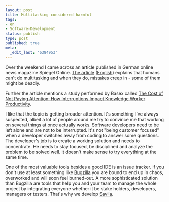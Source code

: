 ```yaml
---
layout: post
title: Multitasking considered harmful
tags:
- en
- Software-Development
status: publish
type: post
published: true
meta:
  _edit_last: '6384953'
---
```

<p>Over the weekend I came across an article published in German online news magazine Spiegel Online. <a href="http://www.spiegel.de/wissenschaft/mensch/0,1518,491334,00.html">The article</a> (<a href="http://translate.google.com/translate?u=http%3A%2F%2Fwww.spiegel.de%2Fwissenschaft%2Fmensch%2F0%2C1518%2C491334%2C00.html&amp;langpair=de%7Cen&amp;hl=en&amp;safe=off&amp;ie=UTF-8&amp;oe=UTF-8&amp;prev=%2Flanguage_tools">English</a>) explains that humans can't do multitasking and when they do, mistakes creep in - some of them might be deadly.</p>

<p>Further the article mentions a study performed by Basex called <a href="http://bsx.stores.yahoo.net/coofnotpaat.html">The Cost of Not Paying Attention: How Interruptions Impact Knowledge Worker Productivity</a>.</p>

<p>I like that the topic is getting broader attention. It's something I've always suspected, albeit a lot of people around me try to convince me that working on several things at once actually works. Software developers need to be left alone and are not to be interrupted. It's not "being customer focused" when a developer switches away from coding to answer some questions. The developer's job is to create a working solution and needs to concentrate. He needs to stay focused, be disciplined and analyze the problem to be solved well. It doesn't make sense to try everything at the same time.</p>

<p>One of the most valuable tools besides a good IDE is an issue tracker. If you don't use at least something like <a href="http://www.bugzilla.org/">Bugzilla</a> you are bound to end up in chaos, overworked and will soon feel burned-out. A more sophisticated solution than Bugzilla are tools that help you and your team to manage the whole project by integrating everyone whether it be stake holders, developers, managers or testers. That's why we develop <a href="http://www.caimito.net/caimitoEnglish/categories/Savila/">Savila</a>.</p>
